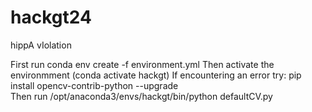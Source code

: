 # hackgt24
hippA vIolation


First run conda env create -f environment.yml
Then activate the environmment (conda activate hackgt)
If encountering an error try: pip install opencv-contrib-python --upgrade  
Then run /opt/anaconda3/envs/hackgt/bin/python defaultCV.py
